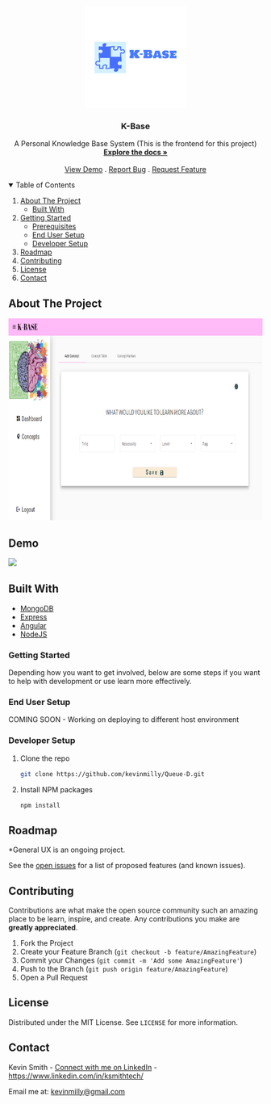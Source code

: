 <!-- PROJECT LOGO -->
<br />
<p align="center">
  <a href="">
    <img src="readme-assets/logo.png" alt="Logo" width="200" height="200">
  </a>

  <h3 align="center">K-Base</h3>

  <p align="center">
   A Personal Knowledge Base System (This is the frontend for this project)
    <br />
    <a href="https://github.com/kevinmilly/K-Base-frontend"><strong>Explore the docs »</strong></a>
    <br />
    <br />
    <a href="#demo">View Demo</a>
    .
    <a href="https://github.com/kevinmilly/K-Base-frontend/issues">Report Bug</a>
    .
    <a href="https://github.com/kevinmilly/K-Base-frontend/issues">Request Feature</a>
  </p>
</p>



<!-- TABLE OF CONTENTS -->
<details open="open">
  <summary>Table of Contents</summary>
  <ol>
    <li>
      <a href="#about-the-project">About The Project</a>
      <ul>
        <li><a href="#built-with">Built With</a></li>
      </ul>
    </li>
    <li>
      <a href="#getting-started">Getting Started</a>
      <ul>
        <li><a href="#prerequisites">Prerequisites</a></li>
        <li><a href="#generaluse">End User Setup</a></li>
        <li><a href="#installation">Developer Setup</a></li>
      </ul>
    </li>
    <li><a href="#roadmap">Roadmap</a></li>
    <li><a href="#contributing">Contributing</a></li>
    <li><a href="#license">License</a></li>
    <li><a href="#contact">Contact</a></li>

  </ol>
</details>



<!-- ABOUT THE PROJECT -->
## About The Project

<img src="readme-assets/screenshot.PNG" alt="screenshot" width="750" height="400">


## Demo
<img src="readme-assets/kbase-demo.gif">

## Built With

* [MongoDB](https://www.mongodb.com/)
* [Express](https://expressjs.com/)
* [Angular](https://angular.io/)
* [NodeJS](https://nodejs.org/en/)


### Getting Started

Depending how you want to get involved, below are some steps if you want to help with development or use learn more effectively.

### End User Setup

COMING SOON - Working on deploying to different host environment

### Developer Setup

1. Clone the repo
   ```sh
   git clone https://github.com/kevinmilly/Queue-D.git
   ```
2. Install NPM packages
   ```sh
   npm install
   ```
## Roadmap

*General UX is an ongoing project.


See the [open issues](https://github.com/kevinmilly/QueueD/issues) for a list of proposed features (and known issues).

<!-- CONTRIBUTING -->
## Contributing

Contributions are what make the open source community such an amazing place to be learn, inspire, and create. Any contributions you make are **greatly appreciated**.


1. Fork the Project
2. Create your Feature Branch (`git checkout -b feature/AmazingFeature`)
3. Commit your Changes (`git commit -m 'Add some AmazingFeature'`)
4. Push to the Branch (`git push origin feature/AmazingFeature`)
5. Open a Pull Request



<!-- LICENSE -->
## License

Distributed under the MIT License. See `LICENSE` for more information.



<!-- CONTACT -->
## Contact

Kevin Smith - [Connect with me on LinkedIn](https://www.linkedin.com/in/ksmithtech/) - https://www.linkedin.com/in/ksmithtech/

Email me at: kevinmilly@gmail.com
